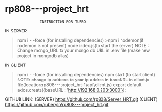 # rp808---project_hrt


					INSTRUCTION FOR TURBO 


		

   IN SERVER
> npm i   - -force (for installing dependencies)
	>npm  i  nodemon(if nodemon is not present)
  >node index.js(to start the server)
  NOTE : Change mongo_URL to your mongo db URL in .env file (make new project in mongodb atlas)
  
    


IN CLIENT
 > npm i   - -force (for installing dependencies)
  >npm start  (to start client)
  NOTE:  change  ip address to your ip addres in baseURL in client.js file(location:rp808---project_hrt-1\api\client.js)
  export default axios.create({baseURL : 'http://192.168.0.203:3000'});







GITHUB LINK:
(SERVER)    https://github.com/rp808/Server_HRT.git
(CLIENT)    https://github.com/ruberyln/rp808---project_hrt.git
